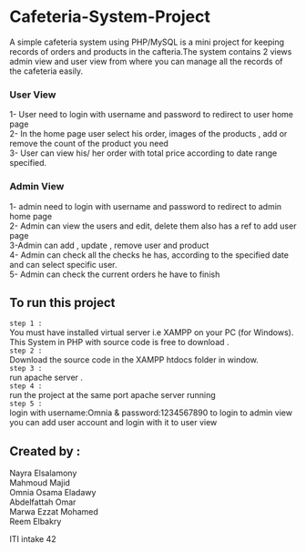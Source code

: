 # Cafeteria-System-Project
A simple cafeteria system using PHP/MySQL is a mini project for keeping records of orders and products in the cafteria.The system contains 2 views admin view and user view from where you can manage all the records of the cafeteria easily.

### User View
1- User need to login with username and password to redirect to user home page <br>
2- In the home page user select his order, images of the 
products , add or remove the count of the product you need <br>
3- User can view his/ her order with total price according to
date range specified. 

### Admin View
1- admin need to login with username and password to redirect to admin home page <br>
2- Admin can view the users and edit, delete them also has a ref to
add user page <br>
3-Admin can add , update , remove user and product <br> 
4- Admin can check all the checks he has, according to the
specified date and can select specific user. <br>
5- Admin can check the current orders he have to finish <br>

## To run this project
`step 1 : ` <br>
You must have installed virtual server i.e XAMPP on your PC (for Windows). This System in PHP with source code is free to download . <br>
`step 2 : `  <br>
Download the source code in the XAMPP htdocs folder in window. <br>
`step 3 : ` <br>
run apache server . <br>
`step 4 : ` <br>
run the project at the same port apache server running <br> 
`step 5 : ` <br>
login with username:Omnia & password:1234567890 to login to admin view you can add user account and login with it to user view

## Created by : 
Nayra Elsalamony <br>
Mahmoud Majid <br>
Omnia Osama Eladawy <br>
Abdelfattah Omar <br>
Marwa Ezzat Mohamed <br>
Reem Elbakry <br>

ITI intake 42


